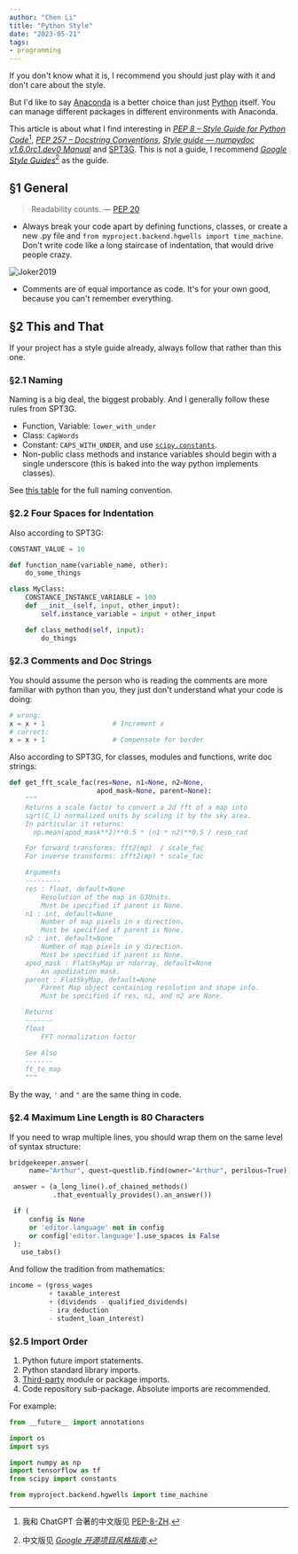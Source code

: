 ```yaml
---
author: "Chen Li"
title: "Python Style"
date: "2023-05-21"
tags: 
- programming
---
```


If you don't know what it is, I recommend you should just play with it and don't care about the style.

But I'd like to say [Anaconda](https://www.anaconda.com/) is a better choice than just [Python](https://www.python.org/) itself. You can manage different packages in different environments with Anaconda.

This article is about what I find interesting in [_PEP 8 – Style Guide for Python Code_](https://peps.python.org/pep-0008/)[^1], [_PEP 257 – Docstring Conventions_](https://peps.python.org/pep-0257/), [_Style guide — numpydoc v1.6.0rc1.dev0 Manual_](https://numpydoc.readthedocs.io/en/latest/format.html) and [SPT3G](https://github.com/CMB-S4/spt3g_software/blob/master/doc/styleguide.rst). This is not a guide, I recommend [_Google Style Guides_](https://google.github.io/styleguide/)[^2] as the guide.

## §1 General

>Readability counts. — [PEP 20](https://peps.python.org/pep-0020 "PEP 20 – The Zen of Python")

- Always break your code apart by defining functions, classes, or create a new .py file and `from myproject.backend.hgwells import time_machine`. Don't write code like a long staircase of indentation, that would drive people crazy.

![Joker2019](https://irs.www.warnerbros.com/gallery-v2-jpeg/movies/node/91131/edit/joker_joaquin_phoenix_03.jpg)

- Comments are of equal importance as code. It's for your own good, because you can't remember everything.

## §2 This and That

If your project has a style guide already, always follow that rather than this one.

### §2.1 Naming

Naming is a big deal, the biggest probably. And I generally follow these rules from SPT3G.

- Function, Variable: `lower_with_under`
- Class: `CapWords`
- Constant: `CAPS_WITH_UNDER`, and use [`scipy.constants`](https://docs.scipy.org/doc/scipy/reference/constants.html).
- Non-public class methods and instance variables should begin with a single underscore (this is baked into the way python implements classes).

See [this table](https://google.github.io/styleguide/pyguide.html#3164-guidelines-derived-from-guidos-recommendations) for the full naming convention.

### §2.2 Four Spaces for Indentation

Also according to SPT3G:

```python
CONSTANT_VALUE = 10

def function_name(variable_name, other):
    do_some_things

class MyClass:
    CONSTANCE_INSTANCE_VARIABLE = 100
    def __init__(self, input, other_input):
        self.instance_variable = input + other_input

    def class_method(self, input):
        do_things
```

### §2.3 Comments and Doc Strings

You should assume the person who is reading the comments are more familiar with python than you, they just don't understand what your code is doing:

```python
# wrong:
x = x + 1                 # Increment x
# correct:
x = x + 1                 # Compensate for border
```

Also according to SPT3G, for classes, modules and functions, write doc strings:

```python
def get_fft_scale_fac(res=None, n1=None, n2=None,
                      apod_mask=None, parent=None):
    """
    Returns a scale factor to convert a 2d fft of a map into
    sqrt(C_l) normalized units by scaling it by the sky area.
    In particular it returns:
      np.mean(apod_mask**2)**0.5 * (n1 * n2)**0.5 / reso_rad

    For forward transforms: fft2(mp)  / scale_fac
    For inverse transforms: ifft2(mp) * scale_fac

    Arguments
    ---------
    res : float, default=None
        Resolution of the map in G3Units.
        Must be specified if parent is None.
    n1 : int, default=None
        Number of map pixels in x direction.
        Must be specified if parent is None.
    n2 : int, default=None
        Number of map pixels in y direction.
        Must be specified if parent is None.
    apod_mask : FlatSkyMap or ndarray, default=None
        An apodization mask.
    parent : FlatSkyMap, default=None
        Parent Map object containing resolution and shape info.
        Must be specified if res, n1, and n2 are None.

    Returns
    -------
    float
        FFT normalization factor

    See Also
    -------
    ft_to_map
    """
```

By the way, `'` and `"` are the same thing in code.

###  §2.4 Maximum Line Length is 80 Characters

If you need to wrap multiple lines, you should wrap them on the same level of syntax structure:

```python
bridgekeeper.answer(
     name="Arthur", quest=questlib.find(owner="Arthur", perilous=True))

 answer = (a_long_line().of_chained_methods()
           .that_eventually_provides().an_answer())

 if (
     config is None
     or 'editor.language' not in config
     or config['editor.language'].use_spaces is False
 ):
   use_tabs()
```

And follow the tradition from mathematics:

```python
income = (gross_wages
          + taxable_interest
          + (dividends - qualified_dividends)
          - ira_deduction
          - student_loan_interest)
```

###  §2.5 Import Order

1. Python future import statements.
2. Python standard library imports.
3. [Third-party](https://pypi.org/) module or package imports.
4. Code repository sub-package. Absolute imports are recommended.

For example:

```python
from __future__ import annotations

import os
import sys

import numpy as np
import tensorflow as tf
from scipy import constants

from myproject.backend.hgwells import time_machine
```

[^1]: 我和 ChatGPT 合著的中文版见 [PEP-8-ZH](https://github.com/ChenLi2049/PEP-8-ZH).
[^2]: 中文版见 [_Google 开源项目风格指南_](https://zh-google-styleguide.readthedocs.io/en/latest/).